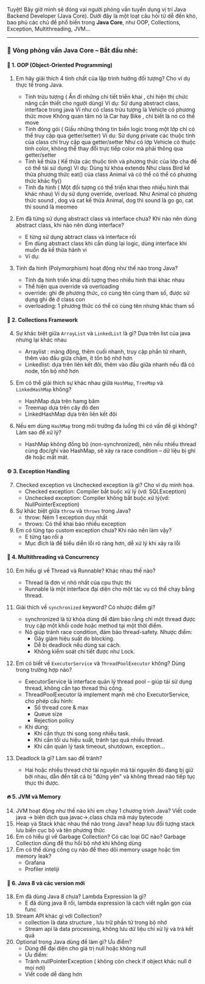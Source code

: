 Tuyệt! Bây giờ mình sẽ đóng vai người phỏng vấn tuyển dụng vị trí Java Backend Developer (Java Core). Dưới đây là một loạt câu hỏi từ dễ đến khó, bao phủ các chủ đề phổ biến trong **Java Core**, như OOP, Collections, Exception, Multithreading, JVM...

---

### 📌 **Vòng phỏng vấn Java Core – Bắt đầu nhé:**

#### 🧠 **1. OOP (Object-Oriented Programming)**

1. Em hãy giải thích 4 tính chất của lập trình hướng đối tượng? Cho ví dụ thực tế trong Java.
    - Tính trừu tượng ( Ẩn đi những chi tiết triển khai , chỉ hiện thị chức năng cần thiết cho người dùng)
      Ví dụ: Sử dụng abstract class, interface trong java
      Ví như có class trừu tượng là Vehicle có phương thức move
      Không quan tâm nó là Car hay Bike , chỉ biết là nó có thể move
    - Tính đóng gói ( Giấu những thông tin biến logic trong một lớp chỉ có thể truy cập qua getter/setter)
      Ví dụ: Sử dụng private các thuộc tính của class chỉ truy cập qua getter/setter
      Như có lớp Vehicle có thuộc tính color, không thể thay đổi trực tiếp color mà phải thông qua getter/setter
    - Tính kế thừa ( Kế thừa các thuộc tính và phương thức của lớp cha để có thể tái sử dụng)
      Ví dụ: Dùng từ khóa extends
      Như class Bird kế thừa phương thức eat() của class Animal và có thể có thể có phương thức khác fly()
    - Tính đa hình ( Một đối tượng có thể triển khai theo nhiều hình thái khác nhau)
      Ví dụ sử dụng override, overload.
      Như Animal có phương thức sound , dog và cat kế thừa Animal, dog thì sound là go go, cat thì sound là meomeo
2. Em đã từng sử dụng abstract class và interface chưa? Khi nào nên dùng abstract class, khi nào nên dùng interface?
    - E từng sử dụng abtract class và interface rồi
    - Em dùng abstract class khi cần dùng lại logic, dùng interface khi muốn đa kế thừa hành vi
    - Ví dụ: 
      
3. Tính đa hình (Polymorphism) hoạt động như thế nào trong Java?
    - Tính đa hình triển khai đối tượng theo nhiều hình thái khác nhau
    - Thể hiện qua override và overloading
    - override: ghi đè phương thức, có cùng tên cùng tham số, được sử dụng ghi đè ở class con
    - overloading: 1 phương thức có thể có cùng tên nhưng khác tham số

#### 🧰 **2. Collections Framework**

4. Sự khác biệt giữa `ArrayList` và `LinkedList` là gì?
     Dựa trên list của java nhưng lại khác nhau
    - Arraylist : mảng động, thêm cuối nhanh, truy cập phần tử nhanh, thêm vào đầu giữa chậm, ít tốn bộ nhớ hơn
    - Linkedlist: dựa trên liên kết đôi, thêm vào đầu giữa nhanh nếu đã có node, tốn bộ nhớ hơn
   
5. Em có thể giải thích sự khác nhau giữa `HashMap`, `TreeMap` và `LinkedHashMap` không?
   - HashMap dựa trên hamg băm
   - Treemap dựa trên cây đỏ đen
   - LinkedHashMap dựa trên liên kết đôi
   
6. Nếu em dùng `HashMap` trong môi trường đa luồng thì có vấn đề gì không? Làm sao để xử lý?
    - HashMap không đồng bộ (non-synchronized), nên nếu nhiều thread cùng đọc/ghi vào HashMap, sẽ xảy ra race condition – dữ liệu bị ghi đè hoặc mất mát.
#### ⚙️ **3. Exception Handling**

7. Checked exception vs Unchecked exception là gì? Cho ví dụ minh họa.
   - Checked exception:  Compiler bắt buộc xử lý (vd: SQLException)
    - Unchecked exception: Compiler không bắt buộc xử lý(vd: NullPointerException)
8. Sự khác biệt giữa `throw` và `throws` trong Java?
     - throw: Ném 1 exception duy nhất 
     - throws: Có thể khai báo nhiều exception
9. Em có từng tạo custom exception chưa? Khi nào nên làm vậy?
    - E từng tạo rồi ạ
    - Mục đích là để  biểu diễn lỗi rõ ràng hơn, dễ xử lý khi xảy ra lỗi

#### 🚦 **4. Multithreading và Concurrency**

10. Em hiểu gì về Thread và Runnable? Khác nhau thế nào?
    - Thread là đơn vị nhỏ nhất của cpu thực thi 
    - Runnable là một interface đại diện cho một tác vụ có thể chạy bằng thread.
11. Giải thích về `synchronized` keyword? Có nhược điểm gì?
    - synchronized là từ khóa dùng để đảm bảo rằng chỉ một thread được truy cập một khối code hoặc method tại một thời điểm.
    - Nó giúp tránh race condition, đảm bảo thread-safety.
      Nhược điểm:
        + Gây giảm hiệu suất do blocking.
        + Dễ bị deadlock nếu dùng sai cách.
        + Không kiểm soát chi tiết được như Lock.
    
12. Em có biết về `ExecutorService` và `ThreadPoolExecutor` không? Dùng trong trường hợp nào?
    - ExecutorService là interface quản lý thread pool – giúp tái sử dụng thread, không cần tạo thread thủ công.
    - ThreadPoolExecutor là implement mạnh mẽ cho ExecutorService, cho phép cấu hình: 
        + Số thread core & max
        + Queue size
        + Rejection policy 
    - Khi dùng:
        + Khi cần thực thi song song nhiều task.
        + Khi cần tối ưu hiệu suất, tránh tạo quá nhiều thread.
        + Khi cần quản lý task timeout, shutdown, exception...
    
13. Deadlock là gì? Làm sao để tránh?
    - Hai hoặc nhiều thread chờ tài nguyên mà tài nguyên đó đang bị giữ bởi nhau,
    dẫn đến tất cả bị "đứng yên" và không thread nào tiếp tục thực thi được.

#### 🔥 **5. JVM và Memory**

14. JVM hoạt động như thế nào khi em chạy 1 chương trình Java?
    Viết code java -> biên dịch qua javac->.class chứa mã máy bytecode
15. Heap và Stack khác nhau thế nào trong Java?
    heap lưu đối tượng
    stack lưu biến cục bộ và tên phương thức
16. Em có hiểu gì về Garbage Collection? Có các loại GC nào?
    Garbage Collection dùng để thu hồi bộ nhớ khi không dùng
17. Em có thể dùng công cụ nào để theo dõi memory usage hoặc tìm memory leak?
    - Grafana
    - Profiler inteliji

#### 📌 **6. Java 8 và các version mới**

18. Em đã dùng Java 8 chưa? Lambda Expression là gì?
    - E đã dùng java 8 rồi, lambda expression là cách viết ngắn gọn của func
19. Stream API khác gì với Collection?
    -  collection là data structure , lưu trữ phần tử trong bộ nhớ
    -  Stream api là data processing, không lưu dữ liệu chỉ xử lý và trả kết quả
20. Optional trong Java dùng để làm gì? Ưu điểm?
    - Dùng để đại diện cho giá trị null hoặc không null
    - Ưu điểm:
     + Tránh nullPointerException ( không còn check if  object khác null ở mọi nơi)
     + Viết code dễ dàng hơn
    

